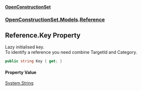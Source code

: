 #### [OpenConstructionSet](index 'index')
### [OpenConstructionSet.Models](index#OpenConstructionSet_Models 'OpenConstructionSet.Models').[Reference](keNdBWwXoST05c_g6wF_4w 'OpenConstructionSet.Models.Reference')
## Reference.Key Property
Lazy initialised key.  
To identify a reference you need combine TargetId and Category.  
```csharp
public string Key { get; }
```
#### Property Value
[System.String](https://docs.microsoft.com/en-us/dotnet/api/System.String 'System.String')
